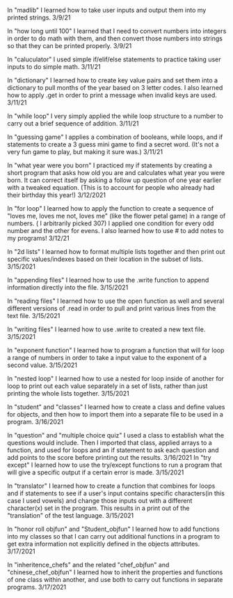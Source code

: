  In "madlib" I learned how to take user inputs and output them into my printed strings. 3/9/21

  In "how long until 100" I learned that I need to convert numbers into integers in order to do math with them, and then convert those numbers into strings so that they can be printed properly. 3/9/21

  In "caluculator" I used simple if/elif/else statements to practice taking user inputs to do simple math. 3/11/21

  In "dictionary" I learned how to create key value pairs and set them into a dictionary to pull months of the year based on 3 letter codes. I also learned how to apply .get in order to print a message when invalid keys are used. 3/11/21

  In "while loop" I very simply applied the while loop structure to a number to carry out a brief sequence of addition. 3/11/21

  In "guessing game" I applies a combination of booleans, while loops, and if statements to create a 3 guess mini game to find a secret word. (It's not a very fun game to play, but making it sure was.) 3/11/21

  In "what year were you born" I practiced my if statements by creating a short program that asks how old you are and calculates what year you were born. It can correct itself by asking a follow up question of one year earlier with a tweaked equation. (This is to account for people who already had their birthday this year!) 3/12/2021

  In "for loop" I learned how to apply the function to create a sequence of "loves me, loves me not, loves me" (like the flower petal game) in a range of numbers. ( I arbitrarily picked 307) I applied one condition for every odd number and the other for evens. I also learned how to use # to add notes to my programs! 3/12/21

  In "2d lists" I learned how to format multiple lists together and then print out specific values/indexes based on their location in the subset of lists. 3/15/2021

  In "appending files" I learned how to use the .write function to append information directly into the file. 3/15/2021

  In "reading files" I learned how to use the open function as well and several different versions of .read in order to pull and print various lines from the text file. 3/15/2021

  In "writing files" I learned how to use .write to created a new text file. 3/15/2021

  In "exponent function" I learned how to program a function that will for loop a range of numbers in order to take a input value to the exponent of a second value. 3/15/2021

  In "nested loop" I learned how to use a nested for loop inside of another for loop to print out each value separately in a set of lists, rather than just printing the whole lists together. 3/15/2021

In "student" and "classes" I learned how to create a class and define values for objects, and then how to import them into a separate file to be used in a program. 3/16/2021

In "question" and "multiple choice quiz" I used a class to establish what the questions would include. Then I imported that class, applied arrays to a function, and used for loops and an if statement to ask each question and add points to the score before printing out the results. 3/16/2021 
  In "try except" I learned how to use the try/except functions to run a program that will give a specific output if a certain error is made. 3/15/2021

  In "translator" I learned how to create a function that combines for loops and if statements to see if a user's input contains specific characters(in this case I used vowels) and change those inputs out with a different character(x) set in the program. This results in a print out of the "translation" of the test language. 3/15/2021

In "honor roll objfun" and "Student_objfun" I learned how to add functions into my classes so that I can carry out additional functions in a program to get extra information not explicitly defined in the objects attributes. 3/17/2021

In "inheritence_chefs" and the related "chef_objfun" and "chinese_chef_objfun" I learned how to inherit the properties and functions of one class within another, and use both to carry out functions in separate programs. 3/17/2021
